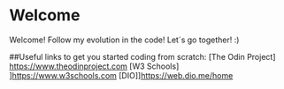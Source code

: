 # Welcome
Welcome! Follow my evolution in the code! Let´s go together!
:)

##Useful links to get you started coding from scratch:
[The Odin Project] https://www.theodinproject.com
[W3 Schools] ]https://www.w3schools.com
[DIO]]https://web.dio.me/home
